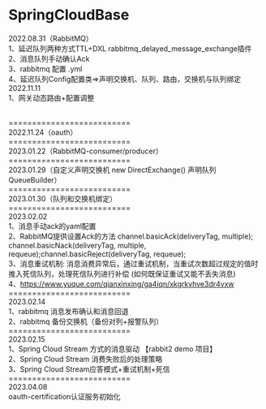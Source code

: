 # SpringCloudBase
2022.08.31（RabbitMQ）
<br/>1、延迟队列两种方式TTL+DXL   rabbitmq_delayed_message_exchange插件
<br/>2、消息队列手动确认Ack
<br/>3、rabbitmq 配置 .yml
<br/>4、延迟队列Config配置类=>声明交换机、队列、路由，交换机与队列绑定
<br/>2022.11.11
<br/>1、网关动态路由+配置调整

<br/>==========================<br/>
2022.11.24（oauth）
<br/>==========================<br/>
2023.01.22（RabbitMQ-consumer/producer）
<br/>==========================<br/>
2023.01.29（自定义声明交换机 new DirectExchange() 声明队列QueueBuilder）
<br/>==========================<br/>
2023.01.30（队列和交换机绑定）
<br/>==========================<br/>
2023.02.02
<br/>1、消息手动ack的yaml配置
<br/>2、RabbitMQ提供设置Ack的方法 channel.basicAck(deliveryTag, multiple); channel.basicNack(deliveryTag, multiple, requeue);channel.basicReject(deliveryTag, requeue);
<br/>3、消息重试机制: 消息消费异常后，通过重试机制，当重试次数超过规定的值时推入死信队列，处理死信队列进行补偿 (如何既保证重试又能不丢失消息)
<br/>4、https://www.yuque.com/qianxinxing/ga4iqn/xkgrkyhve3dr4vxw
<br/>==========================<br/>
2023.02.14
<br/>1、rabbitmq 消息发布确认和消息回退
<br/>2、rabbitmq 备份交换机（备份对列+报警队列）
<br/>==========================<br/>
2023.02.15
<br/>1、Spring Cloud Stream 方式的消息驱动 【rabbit2 demo 项目】
<br/>2、Spring Cloud Stream 消费失败后的处理策略
<br/>3、Spring Cloud Stream应答模式+重试机制+死信
<br/>==========================<br/>
2023.04.08
<br/>oauth-certification认证服务初始化